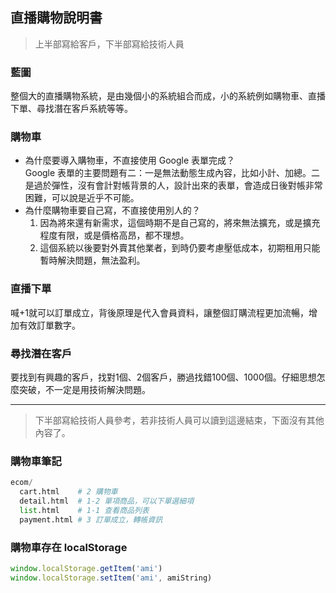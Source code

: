 ## 直播購物說明書

> 上半部寫給客戶，下半部寫給技術人員

### 藍圖

整個大的直播購物系統，是由幾個小的系統組合而成，小的系統例如購物車、直播下單、尋找潛在客戶系統等等。

### 購物車
* 為什麼要導入購物車，不直接使用 Google 表單完成？  
  Google 表單的主要問題有二：一是無法動態生成內容，比如小計、加總。二是過於彈性，沒有會計對帳背景的人，設計出來的表單，會造成日後對帳非常困難，可以說是近乎不可能。
* 為什麼購物車要自己寫，不直接使用別人的？  
  1. 因為將來還有新需求，這個時期不是自己寫的，將來無法擴充，或是擴充程度有限，或是價格高昂，都不理想。
  2. 這個系統以後要對外賣其他業者，到時仍要考慮壓低成本，初期租用只能暫時解決問題，無法盈利。

### 直播下單
喊+1就可以訂單成立，背後原理是代入會員資料，讓整個訂購流程更加流暢，增加有效訂單數字。

### 尋找潛在客戶
要找到有興趣的客戶，找對1個、2個客戶，勝過找錯100個、1000個。仔細思想怎麼突破，不一定是用技術解決問題。

----

> 下半部寫給技術人員參考，若非技術人員可以讀到這邊結束，下面沒有其他內容了。

### 購物車筆記

```python
ecom/
  cart.html    # 2 購物車
  detail.html  # 1-2 單項商品，可以下單選細項
  list.html    # 1-1 查看商品列表
  payment.html # 3 訂單成立，轉帳資訊
```

### 購物車存在 localStorage
```js
window.localStorage.getItem('ami')
window.localStorage.setItem('ami', amiString)
```
